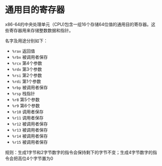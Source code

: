 # 通用目的寄存器

x86-64的中央处理单元（CPU)包含一组16个存储64位值的通用目的寄存器。这些寄存器用来存储整数数据和指针。

名字及用途分别如下：

- `%rax`	返回值
- `%rbx`	被调用者保存
- `%rcx`	第4个参数
- `%rdx`	第3个参数
- `%rsi`	第2个参数
- `%rdi`	第1个参数
- `%rbp`	被调用者保存
- `%rsp`	栈指针
- `%r8`	第5个参数
- `%r9`	第6个参数
- `%r10`	调用者保存
- `%r11`	调用者保存
- `%r12`	被调用者保存
- `%r13`	被调用者保存
- `%r14`	被调用者保存
- `%r15`	被调用者保存

规则：生成1字节和2字节数字的指令会保持剩下的字节不变；生成4字节数字的指令会把高位4个字节置为0